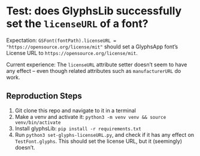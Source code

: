 # Test: does GlyphsLib successfully set the `licenseURL` of a font?

Expectation: `GSFont(fontPath).licenseURL = "https://opensource.org/license/mit"` should set a GlyphsApp font’s License URL to `https://opensource.org/license/mit`. 

Current experience: The `licenseURL` attribute setter doesn’t seem to have any effect – even though related attributes such as `manufacturerURL` do work.

## Reproduction Steps

1. Git clone this repo and navigate to it in a terminal
2. Make a venv and activate it: `python3 -m venv venv && source venv/bin/activate`
3. Install glyphsLib: `pip install -r requirements.txt`
4. Run `python3 set-glyphs-licenseURL.py`, and check if it has any effect on `TestFont.glyphs`. This should set the license URL, but it (seemingly) doesn’t.
